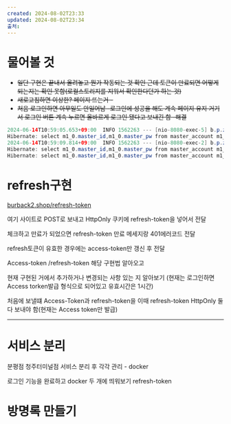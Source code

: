 ```yaml
---
created: 2024-08-02T23:33
updated: 2024-08-02T23:34
출처: 
---
```

# 물어볼 것

- ~~일단 구현은 끝내서 올려놓고 뭔가 작동되는 것 확인 근데 토큰이 만료되면 어떻게 되는지는 확인 못함(로컬스토리지를 지워서 확인한다던가 하는 것)~~
- ~~새로고침하면 이상한? 페이지 뜨는거 -~~
- ~~처음 로그인하면 아무일도 안일어남 -로그인에 성공을 해도 계속 페이지 유지 거기서 로그인 버튼 계속 누르면 올바르게 로그인 됐다고 보내긴 함 -해결~~

```java
2024-06-14T10:59:05.653+09:00  INFO 1562263 --- [nio-8080-exec-5] b.p.zenput.web.MasterLoginController     : Error message = Account not found
Hibernate: select m1_0.master_id,m1_0.master_pw from master_account m1_0 where m1_0.master_id=?
2024-06-14T10:59:09.814+09:00  INFO 1562263 --- [nio-8080-exec-2] b.p.zenput.web.MasterLoginController     : Error message = Account not found
Hibernate: select m1_0.master_id,m1_0.master_pw from master_account m1_0 where m1_0.master_id=?
Hibernate: select m1_0.master_id,m1_0.master_pw from master_account m1_0 where m1_0.master_id=?

```

# refresh구현

[burback2.shop/refresh-token](http://burback2.shop/refresh-token)

여기 사이트로 POST로 보내고 HttpOnly 쿠키에 refresh-token을 넣어서 전달

체크하고 만료가 되었으면 refresh-token 만료 메세지랑 401에러코드 전달

refresh토큰이 유효한 경우에는 access-token만 갱신 후 전달

Access-token /refresh-token 해당 구현법 알아오고

현재 구현된 거에서 추가하거나 변경되는 사항 있는 지 알아보기 (현재는 로그인하면 Access torken발급 형식으로 되어있고 유효시간은 1시간)

처음에 보낼떄 Access-Token과 refresh-token을 이때 refresh-token HttpOnly 둘 다 보내야 함(현재는 Access token만 발급)

---

# 서비스 분리

분평점 청주터미널점 서비스 분리 후 각각 관리 - docker

로그인 기능을 완료하고 docker 두 개에 띄워보기 refresh-token

# 방명록 만들기